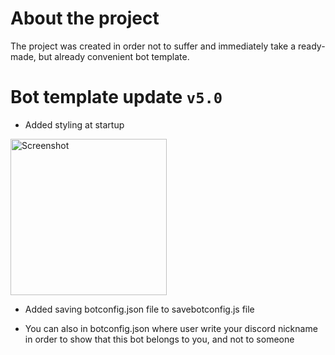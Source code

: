 # About the project
The project was created in order not to suffer and immediately take a ready-made, but already convenient bot template.
# Bot template update `v5.0`
* Added styling at startup

<p><img src="https://media.discordapp.net/attachments/757169876451196969/855825949606281246/Screenshot_2021-06-19-18-05-20-62.png" width"250" height="250" alt="Screenshot" /></p>

* Added saving botconfig.json file to savebotconfig.js file

* You can also in botconfig.json where user write your discord nickname in order to show that this bot belongs to you, and not to someone

